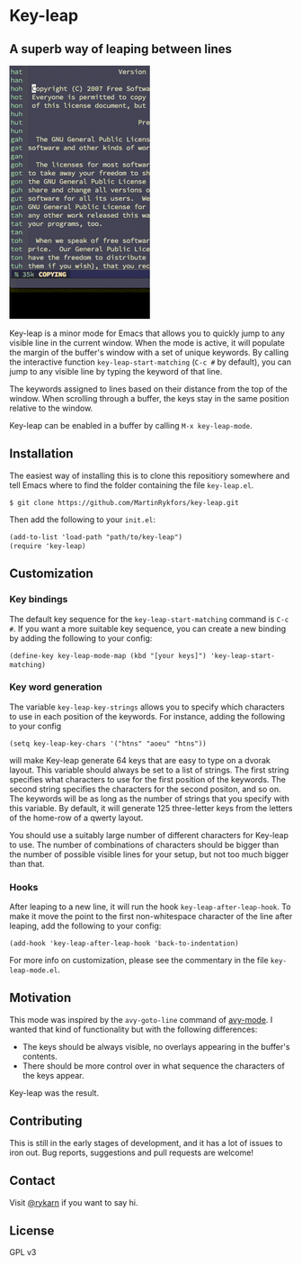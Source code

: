 # Key-leap
## A superb way of leaping between lines

![demo](demo.gif)

Key-leap is a minor mode for Emacs that allows you to quickly jump to any visible line in the current window. When the mode is active, it will populate the margin of the buffer's window with a set of unique keywords. 
By calling the interactive function `key-leap-start-matching` (`C-c #` by default), you can jump to any visible line by typing the keyword of that line.

The keywords assigned to lines based on their distance from the top of the window. When scrolling through a buffer, the keys stay in the same position relative to the window.

Key-leap can be enabled in a buffer by calling `M-x key-leap-mode`.

## Installation

The easiest way of installing this is to clone this repositiory somewhere and tell Emacs where to find the folder containing the file `key-leap.el`.

```
$ git clone https://github.com/MartinRykfors/key-leap.git
```

Then add the following to your `init.el`:

```elisp
(add-to-list 'load-path "path/to/key-leap")
(require 'key-leap)
```

## Customization

### Key bindings
The default key sequence for the `key-leap-start-matching` command is `C-c #`. If you want a more suitable key sequence, you can create a new binding by adding the following to your config:

```elisp
(define-key key-leap-mode-map (kbd "[your keys]") 'key-leap-start-matching)
```

### Key word generation
The variable `key-leap-key-strings` allows you to specify which characters to use in each position of the keywords. For instance, adding the following to your config
```elisp
(setq key-leap-key-chars '("htns" "aoeu" "htns"))
```
will make Key-leap generate 64 keys that are easy to type on a dvorak layout.
This variable should always be set to a list of strings. The first string specifies what characters to use for the first position of the keywords. The second string specifies the characters for the second positon, and so on. The keywords will be as long as the number of strings that you specify with this variable.
By default, it will generate 125 three-letter keys from the letters of the home-row of a qwerty layout.

You should use a suitably large number of different characters for Key-leap to use. The number of combinations of characters should be bigger than the number of possible visible lines for your setup, but not too much bigger than that. 

### Hooks
After leaping to a new line, it will run the hook `key-leap-after-leap-hook`. To make it move the point to the first non-whitespace character of the line after leaping, add the following to your config:
```elisp
(add-hook 'key-leap-after-leap-hook 'back-to-indentation)
```

For more info on customization, please see the commentary in the file `key-leap-mode.el`.

## Motivation

This mode was inspired by the `avy-goto-line` command of [avy-mode](https://github.com/abo-abo/avy). I wanted that kind of functionality but with the following differences:
* The keys should be always visible, no overlays appearing in the buffer's contents.
* There should be more control over in what sequence the characters of the keys appear.

Key-leap was the result.

## Contributing

This is still in the early stages of development, and it has a lot of issues to iron out. Bug reports, suggestions and pull requests are welcome!

## Contact

Visit [@rykarn](https://twitter.com/rykarn) if you want to say hi.

## License

GPL v3
